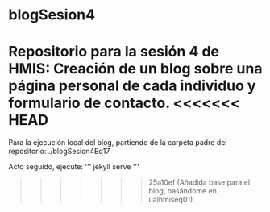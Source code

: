 # blogSesion4
Repositorio para la sesión 4 de HMIS: Creación de un blog sobre una página personal de cada individuo y formulario de contacto.
<<<<<<< HEAD
=======

Para la ejecución local del blog, partiendo de la carpeta padre del repositorio:
./blogSesion4Eq17

Acto seguido, ejecute: 
'''
jekyll serve
'''

>>>>>>> 25a10ef (Añadida base para el blog, basándome en ualhmiseq01)

